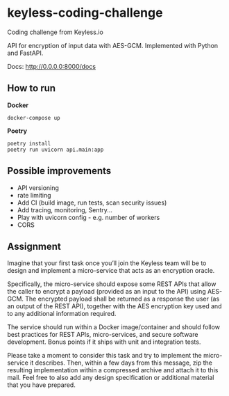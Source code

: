 # keyless-coding-challenge
Coding challenge from Keyless.io

API for encryption of input data with AES-GCM. Implemented with Python and FastAPI.

Docs: http://0.0.0.0:8000/docs

## How to run

**Docker**
```shell
docker-compose up
```

**Poetry**
```shell
poetry install
poetry run uvicorn api.main:app
```

## Possible improvements
- API versioning
- rate limiting
- Add CI (build image, run tests, scan security issues)
- Add tracing, monitoring, Sentry...
- Play with uvicorn config - e.g. number of workers
- CORS


## Assignment
Imagine that your first task once you’ll join the Keyless team will be to 
design and implement a micro-service that acts as an encryption oracle.

Specifically, the micro-service should expose some REST APIs that allow 
the caller to encrypt a payload (provided as an input to the API) using AES-GCM.
The encrypted payload shall be returned as a response the user (as an output 
of the REST API), together with the AES encryption key used and to any 
additional information required.

The service should run within a Docker image/container and should follow best 
practices for REST APIs, micro-services, and secure software development. Bonus 
points if it ships with unit and integration tests.

Please take a moment to consider this task and try to implement 
the micro-service it describes. Then, within a few days from this message, 
zip the resulting implementation within a compressed archive and attach it 
to this mail. Feel free to also add any design specification or additional 
material that you have prepared.
